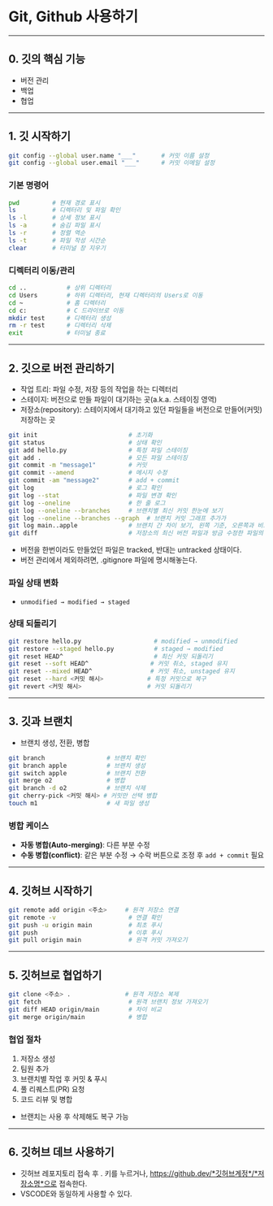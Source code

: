 # Git, Github 사용하기

---

## 0. 깃의 핵심 기능
- 버전 관리
- 백업
- 협업

---

## 1. 깃 시작하기

```bash
git config --global user.name "___"       # 커밋 이름 설정
git config --global user.email "___"      # 커밋 이메일 설정
```

### 기본 명령어

```bash
pwd         # 현재 경로 표시
ls          # 디렉터리 및 파일 확인
ls -l       # 상세 정보 표시
ls -a       # 숨김 파일 표시
ls -r       # 정렬 역순
ls -t       # 파일 작성 시간순
clear       # 터미널 창 지우기
```

### 디렉터리 이동/관리

```bash
cd ..           # 상위 디렉터리
cd Users        # 하위 디렉터리, 현재 디렉터리의 Users로 이동
cd ~            # 홈 디렉터리
cd c:           # C 드라이브로 이동
mkdir test      # 디렉터리 생성
rm -r test      # 디렉터리 삭제
exit            # 터미널 종료
```

---

## 2. 깃으로 버전 관리하기

- 작업 트리: 파일 수정, 저장 등의 작업을 하는 디렉터리
- 스테이지: 버전으로 만들 파일이 대기하는 곳(a.k.a. 스테이징 영역)
- 저장소(repository): 스테이지에서 대기하고 있던 파일들을 버전으로 만들어(커밋) 저장하는 곳

```bash
git init                         # 초기화
git status                       # 상태 확인
git add hello.py                 # 특정 파일 스테이징
git add .                        # 모든 파일 스테이징
git commit -m "message1"         # 커밋
git commit --amend               # 메시지 수정
git commit -am "message2"        # add + commit
git log                          # 로그 확인
git log --stat                   # 파일 변경 확인
git log --oneline                # 한 줄 로그
git log --oneline --branches     # 브랜치별 최신 커밋 한눈에 보기
git log --oneline --branches --graph  # 브랜치 커밋 그래프 추가가
git log main..apple              # 브랜치 간 차이 보기, 왼쪽 기준, 오른쪽과 비교. main에는 없고 apple에만 있는 커밋을 보여준다.
git diff                         # 저장소의 최신 버전 파일과 방금 수정한 파일의 차이 보기, VSCODE는 우측 상단의 ‘변경 내용 열기’를 통해 확인 가능
```

- 버전을 한번이라도 만들었던 파일은 tracked, 반대는 untracked 상태이다.
- 버전 관리에서 제외하려면, .gitignore 파일에 명시해놓는다.

### 파일 상태 변화
- `unmodified → modified → staged`

### 상태 되돌리기

```bash
git restore hello.py                    # modified → unmodified
git restore --staged hello.py           # staged → modified
git reset HEAD^                         # 최신 커밋 되돌리기
git reset --soft HEAD^                 # 커밋 취소, staged 유지
git reset --mixed HEAD^                # 커밋 취소, unstaged 유지
git reset --hard <커밋 해시>            # 특정 커밋으로 복구
git revert <커밋 해시>                  # 커밋 되돌리기
```

---

## 3. 깃과 브랜치

- 브랜치 생성, 전환, 병합

```bash
git branch                 # 브랜치 확인
git branch apple           # 브랜치 생성
git switch apple           # 브랜치 전환
git merge o2               # 병합
git branch -d o2           # 브랜치 삭제
git cherry-pick <커밋 해시> # 커밋만 선택 병합
touch m1                   # 새 파일 생성
```

### 병합 케이스

- **자동 병합(Auto-merging)**: 다른 부분 수정
- **수동 병합(conflict)**: 같은 부분 수정 → 수락 버튼으로 조정 후 `add + commit` 필요

---

## 4. 깃허브 시작하기

```bash
git remote add origin <주소>     # 원격 저장소 연결
git remote -v                    # 연결 확인
git push -u origin main          # 최초 푸시
git push                         # 이후 푸시
git pull origin main             # 원격 커밋 가져오기
```

---

## 5. 깃허브로 협업하기

```bash
git clone <주소> .               # 원격 저장소 복제
git fetch                        # 원격 브랜치 정보 가져오기
git diff HEAD origin/main        # 차이 비교
git merge origin/main            # 병합
```

### 협업 절차
1. 저장소 생성
2. 팀원 추가
3. 브랜치별 작업 후 커밋 & 푸시
4. 풀 리퀘스트(PR) 요청
5. 코드 리뷰 및 병합

- 브랜치는 사용 후 삭제해도 복구 가능

---

## 6. 깃허브 데브 사용하기
- 깃허브 레포지토리 접속 후 . 키를 누르거나, https://github.dev/*깃허브계정*/*저장소명*으로 접속한다.
- VSCODE와 동일하게 사용할 수 있다.